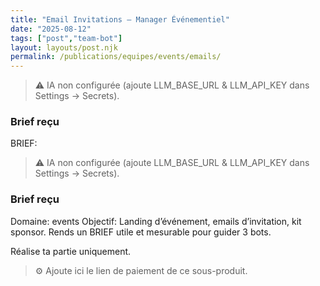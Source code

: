 ```yaml
---
title: "Email Invitations — Manager Événementiel"
date: "2025-08-12"
tags: ["post","team-bot"]
layout: layouts/post.njk
permalink: /publications/equipes/events/emails/
---
```

> ⚠️ IA non configurée (ajoute LLM_BASE_URL & LLM_API_KEY dans Settings → Secrets).

### Brief reçu
BRIEF:
> ⚠️ IA non configurée (ajoute LLM_BASE_URL & LLM_API_KEY dans Settings → Secrets).

### Brief reçu
Domaine: events
Objectif: Landing d’événement, emails d’invitation, kit sponsor.
Rends un BRIEF utile et mesurable pour guider 3 bots.

Réalise ta partie uniquement.

> ⚙️ Ajoute ici le lien de paiement de ce sous-produit.
